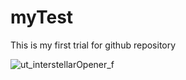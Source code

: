 # myTest
This is my first trial for github repository

![ut_interstellarOpener_f](https://github.com/jiangdizhao/myTest/assets/16255176/1feb91fd-6953-4d84-b948-9b527db764df)
